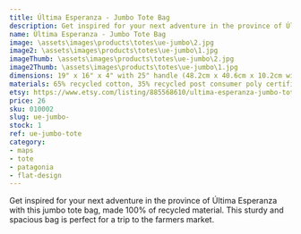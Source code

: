 ```yaml
---
title: Última Esperanza - Jumbo Tote Bag
description: Get inspired for your next adventure in the province of Última Esperanza with this jumbo tote bag, made 100% of recycled material.
name: Última Esperanza - Jumbo Tote Bag
image: \assets\images\products\totes\ue-jumbo\2.jpg
image2: \assets\images\products\totes\ue-jumbo\1.jpg
imageThumb: \assets\images\products\totes\ue-jumbo\2.jpg
image2Thumb: \assets\images\products\totes\ue-jumbo\1.jpg
dimensions: 19" x 16" x 4" with 25" handle (48.2cm x 40.6cm x 10.2cm with 63.5cm handle)
materials: 65% recycled cotton, 35% recycled post consumer poly certified
etsy: https://www.etsy.com/listing/885568610/ultima-esperanza-jumbo-tote-bag
price: 26
sku: 010002
slug: ue-jumbo-
stock: 1
ref: ue-jumbo-tote
category:
- maps
- tote
- patagonia
- flat-design
---
```

Get inspired for your next adventure in the province of Última Esperanza with this jumbo tote bag, made 100% of recycled material. This sturdy and spacious bag is perfect for a trip to the farmers market.
